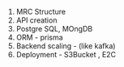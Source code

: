 1. MRC Structure
2. API creation
3. Postgre SQL, MOngDB
5. ORM - prisma
6. Backend scaling - (like kafka)
7. Deployment - S3Bucket , E2C 